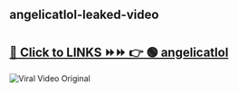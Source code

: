 
 ## angelicatlol-leaked-video 

# <h2><a href="https://clipsfans.com/angelicatlol&ref=git">🔗 Click to LINKS ⏩⏩ 👉 🟢 angelicatlol </a></h2>

<a href="https://clipsfans.com/angelicatlol&ref=git" rel="nofollow" data-target="animated-image.originalLink"><img src="https://i.ibb.co.com/xMMVF88/686577567.gif" alt="Viral Video Original" style="max-width: 100%; display: inline-block;" data-target="animated-image.originalImage"></a>
